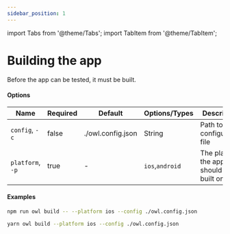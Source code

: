 ```yaml
---
sidebar_position: 1
---
```


import Tabs from '@theme/Tabs';
import TabItem from '@theme/TabItem';

# Building the app

Before the app can be tested, it must be built.

#### Options

| Name             | Required | Default           | Options/Types   | Description                             |
| ---------------- | -------- | ----------------- | --------------- | --------------------------------------- |
| `config`, `-c`   | false    | ./owl.config.json | String          | Path to the configuration file          |
| `platform`, `-p` | true     | -                 | `ios`,`android` | The platform the app should be built on |

#### Examples

<Tabs>
  <TabItem value="npm" label="npm" default>

```bash
npm run owl build -- --platform ios --config ./owl.config.json
```

  </TabItem>
  <TabItem value="yarn" label="Yarn">

```bash
yarn owl build --platform ios --config ./owl.config.json
```

  </TabItem>
</Tabs>

